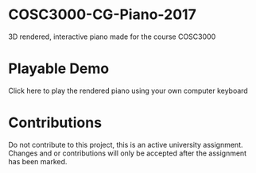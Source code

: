 # COSC3000-CG-Piano-2017
3D rendered, interactive piano made for the course COSC3000
# Playable Demo
Click here to play the rendered piano using your own computer keyboard
# Contributions
Do not contribute to this project, this is an active university assignment. Changes and or contributions will only be accepted after the assignment has been marked.
